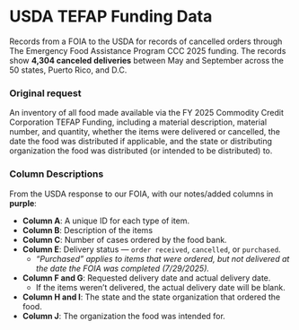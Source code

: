 
# USDA TEFAP Funding Data

Records from a FOIA to the USDA for records of cancelled orders through The Emergency Food Assistance Program CCC 2025 funding. The records show **4,304 canceled deliveries** between May and September across the 50 states, Puerto Rico, and D.C.


### Original request

An inventory of all food made available via the FY 2025 Commodity Credit Corporation TEFAP Funding, including a material description, material number, and quantity, whether the items were delivered or cancelled, the date the food was distributed if applicable, and the state or distributing organization the food was distributed (or intended to be distributed) to.


### Column Descriptions
From the USDA response to our FOIA, with our notes/added columns in **purple**:

- **Column A**: A unique ID for each type of item.
- **Column B**: Description of the items
- **Column C**: Number of cases ordered by the food bank.
- **Column E**: Delivery status — `order received`, `cancelled`, or `purchased`.
  - *“Purchased” applies to items that were ordered, but not delivered at the date the FOIA was completed (7/29/2025).*
- **Column F and G**: Requested delivery date and actual delivery date.
  - If the items weren’t delivered, the actual delivery date will be blank.
- **Column H and I**: The state and the state organization that ordered the food.
- **Column J**: The organization the food was intended for.
